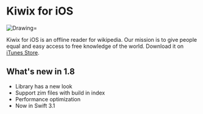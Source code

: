 # Kiwix for iOS  
<img src="https://img.shields.io/badge/Swift-3.1-orange.svg" alt="Drawing="/>

Kiwix for iOS is an offline reader for wikipedia. Our mission is to give people equal and easy access to free knowledge of the world. Download it on [iTunes Store](https://itunes.apple.com/us/app/kiwix/id997079563).

## What's new in 1.8
- Library has a new look
- Support zim files with build in index
- Performance optimization 
- Now in Swift 3.1